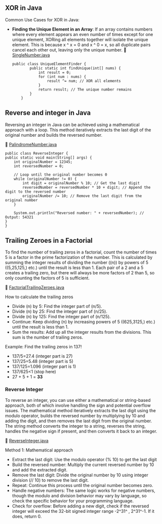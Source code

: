 ## XOR in Java

Common Use Cases for XOR in Java:


- **Finding the Unique Element in an Array**: If an array contains numbers where every element appears an even number of times except for one unique element, XORing all elements together will isolate the unique element. This is because x ^ x = 0 and x ^ 0 = x, so all duplicate pairs cancel each other out, leaving only the unique number.
  :link: [SingleNumber.java](src/main/java/com/excercise/coding/SingleNumber.java)


    ```
    public class UniqueElementFinder {
            public static int findUnique(int[] nums) {
                int result = 0;
                for (int num : nums) {
                    result ^= num; // XOR all elements
                }
                return result; // The unique number remains
            }
        }
    ```

## Reverse and integer in Java

Reversing an integer in Java can be achieved using a mathematical approach with a loop. This method iteratively extracts the last digit of the original number and builds the reversed number.

  :link: [PalindromeNumber.java](src/main/java/com/excercise/coding/PalindromeNumber.java)

    public class ReverseInteger {
    public static void main(String[] args) {
        int originalNumber = 12345;
        int reversedNumber = 0;

        // Loop until the original number becomes 0
        while (originalNumber != 0) {
            int digit = originalNumber % 10; // Get the last digit
            reversedNumber = reversedNumber * 10 + digit; // Append the digit to the reversed number
            originalNumber /= 10; // Remove the last digit from the original number
        }

        System.out.println("Reversed number: " + reversedNumber); // Output: 54321
    }
    }

## Trailing Zeroes in a Factorial

To find the number of trailing zeros in a factorial, count the number of times 5 is a factor in the prime factorization of the number. This is calculated by summing the integer results of dividing the number (\(n\)) by powers of 5 (\(5,25,125,\) etc.) until the result is less than 1. Each pair of a 2 and a 5 creates a trailing zero, but there will always be more factors of 2 than 5, so only counting the factors of 5 is sufficient. 

 :link: [FactorialTrailingZeroes.java](src/main/java/com/excercise/coding/FactorialTrailingZeroes.java)

How to calculate the trailing zeros 

- Divide \(n\) by 5: Find the integer part of \(n/5\).
- Divide \(n\) by 25: Find the integer part of \(n/25\).
- Divide \(n\) by 125: Find the integer part of \(n/125\).
- Continue: Keep dividing \(n\) by increasing powers of 5 (\(625,3125,\) etc.) until the result is less than 1.
- Sum the results: Add up all the integer results from the divisions. This sum is the number of trailing zeros. 

Example: Find the trailing zeros in 137! 
- 137/5=27.4 (integer part is 27)
- 137/25=5.48 (integer part is 5)
- 137/125=1.096 (integer part is 1)
- 137/625<1 (stop here)
- 27 + 5 + 1 = **33** 


### Reverse Integer

To reverse an integer, you can use either a mathematical or string-based approach, both of which involve handling the sign and potential overflow issues. The mathematical method iteratively extracts the last digit using the modulo operator, builds the reversed number by multiplying by 10 and adding the digit, and then removes the last digit from the original number. The string method converts the integer to a string, reverses the string, handles the negative sign if present, and then converts it back to an integer. 

  :link: [ReverseInteger.java](src/main/java/com/excercise/coding/ReverseInteger.java)

Method 1: Mathematical approach

- Extract the last digit: Use the modulo operator (% 10) to get the last digit
- Build the reversed number: Multiply the current reversed number by 10 and add the extracted digit.
- Remove the last digit: Divide the original number by 10 using integer division (// 10) to remove the last digit.
- Repeat: Continue this process until the original number becomes zero.
- Handle negative numbers: The same logic works for negative numbers, though the modulo and division behavior may vary by language, so check the specific behavior for your programming language.
- Check for overflow: Before adding a new digit, check if the reversed integer will exceed the 32-bit signed integer range -2^31^ , 2^31^-1. If it does, return 0. 

